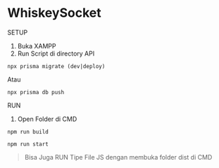 # WhiskeySocket


 SETUP
1. Buka XAMPP
2. Run Script di directory API
```
npx prisma migrate (dev|deploy)
```
Atau
```
npx prisma db push
```

RUN
1. Open Folder di CMD
```
npm run build
```
```
npm run start
```

> Bisa Juga RUN Tipe File JS dengan membuka folder dist di CMD
